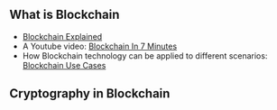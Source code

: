 ## What is Blockchain
+ [Blockchain Explained](https://www.investopedia.com/terms/b/blockchain.asp)
+ A Youtube video: [Blockchain In 7 Minutes](https://www.youtube.com/watch?v=yubzJw0uiE4)
+ How Blockchain technology can be applied to different scenarios: [Blockchain Use Cases](https://academy.binance.com/en/articles/blockchain-use-cases)

## Cryptography in Blockchain
